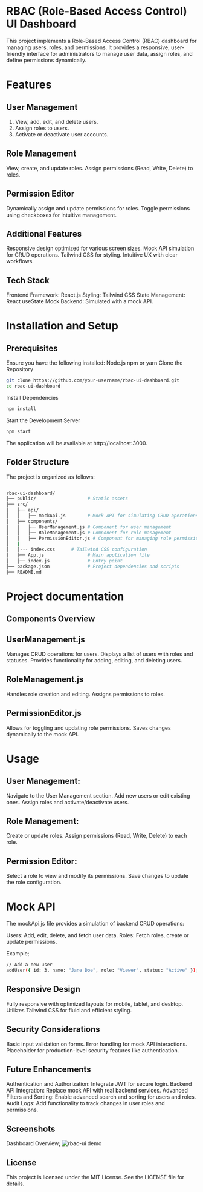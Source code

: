 # RBAC (Role-Based Access Control) UI Dashboard


This project implements a Role-Based Access Control (RBAC) dashboard for managing users, roles, and permissions. It provides a responsive, user-friendly interface for administrators to manage user data, assign roles, and define permissions dynamically.

# Features
## User Management

1. View, add, edit, and delete users.
2. Assign roles to users.
3. Activate or deactivate user accounts.

## Role Management

View, create, and update roles.
Assign permissions (Read, Write, Delete) to roles.

## Permission Editor
Dynamically assign and update permissions for roles.
Toggle permissions using checkboxes for intuitive management.

## Additional Features
Responsive design optimized for various screen sizes.
Mock API simulation for CRUD operations.
Tailwind CSS for styling.
Intuitive UX with clear workflows.

## Tech Stack
Frontend Framework: React.js
Styling: Tailwind CSS
State Management: React useState
Mock Backend: Simulated with a mock API.

# Installation and Setup
## Prerequisites

Ensure you have the following installed:
Node.js 
npm or yarn
Clone the Repository
``` bash
git clone https://github.com/your-username/rbac-ui-dashboard.git
cd rbac-ui-dashboard
```
Install Dependencies
```bash
npm install
```
Start the Development Server
```bash
npm start
```
The application will be available at http://localhost:3000.

## Folder Structure
The project is organized as follows:
```bash

rbac-ui-dashboard/
├── public/                   # Static assets
├── src/
│   ├── api/
│   │   ├── mockApi.js        # Mock API for simulating CRUD operations
│   ├── components/
│   │   ├── UserManagement.js # Component for user management
│   │   ├── RoleManagement.js # Component for role management
│   │   ├── PermissionEditor.js # Component for managing role permissions
│   |
│   │--- index.css      # Tailwind CSS configuration
│   ├── App.js                # Main application file
│   ├── index.js              # Entry point
├── package.json              # Project dependencies and scripts
├── README.md      
```

# Project documentation

## Components Overview

## UserManagement.js
Manages CRUD operations for users.
Displays a list of users with roles and statuses.
Provides functionality for adding, editing, and deleting users.

## RoleManagement.js
Handles role creation and editing.
Assigns permissions to roles.

## PermissionEditor.js
Allows for toggling and updating role permissions.
Saves changes dynamically to the mock API.

# Usage

## User Management:

Navigate to the User Management section.
Add new users or edit existing ones.
Assign roles and activate/deactivate users.

## Role Management:

Create or update roles.
Assign permissions (Read, Write, Delete) to each role.

## Permission Editor:

Select a role to view and modify its permissions.
Save changes to update the role configuration.


# Mock API
The mockApi.js file provides a simulation of backend CRUD operations:

Users: Add, edit, delete, and fetch user data.
Roles: Fetch roles, create or update permissions.

Example; 
```bash
// Add a new user
addUser({ id: 3, name: "Jane Doe", role: "Viewer", status: "Active" });
```
## Responsive Design
Fully responsive with optimized layouts for mobile, tablet, and desktop.
Utilizes Tailwind CSS for fluid and efficient styling.

## Security Considerations
Basic input validation on forms.
Error handling for mock API interactions.
Placeholder for production-level security features like authentication.

## Future Enhancements
Authentication and Authorization: Integrate JWT for secure login.
Backend API Integration: Replace mock API with real backend services.
Advanced Filters and Sorting: Enable advanced search and sorting for users and roles.
Audit Logs: Add functionality to track changes in user roles and permissions.

## Screenshots
Dashboard Overview; 
![rbac-ui demo](https://github.com/user-attachments/assets/2908bae6-d1e0-4e12-828c-0221acb181a5)


## License
This project is licensed under the MIT License. See the LICENSE file for details.
